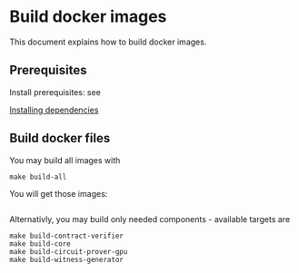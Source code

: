 # Build docker images

This document explains how to build docker images.

## Prerequisites

Install prerequisites: see

[Installing dependencies](./setup-dev.md)

## Build docker files

You may build all images with

```shell
make build-all
```
You will get those images:
```shell

```

Alternativly, you may build only needed components - available targets are
```shell
make build-contract-verifier
make build-core
make build-circuit-prover-gpu
make build-witness-generator
```
